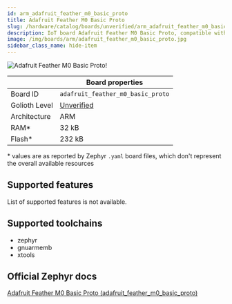 ```yaml
---
id: arm_adafruit_feather_m0_basic_proto
title: Adafruit Feather M0 Basic Proto
slug: /hardware/catalog/boards/unverified/arm_adafruit_feather_m0_basic_proto
description: IoT board Adafruit Feather M0 Basic Proto, compatible with Golioth at unverified level.
image: /img/boards/arm/adafruit_feather_m0_basic_proto.jpg
sidebar_class_name: hide-item
---
```


[//]: # (This is an auto-generated file, do not edit! Changes to it will be lost upon re-generation)

![Adafruit Feather M0 Basic Proto!](/img/boards/arm/adafruit_feather_m0_basic_proto.jpg "Adafruit Feather M0 Basic Proto")

|                | Board properties     |
| -------------  | -------------------- |
| Board ID       | `adafruit_feather_m0_basic_proto` |
| Golioth Level  | [Unverified](/hardware#unverified-boards) |
| Architecture   | ARM |
| RAM*           | 32 kB |
| Flash*         | 232 kB |

\* values are as reported by Zephyr `.yaml` board files, which don't represent the overall available resources



## Supported features

List of supported features is not available.

## Supported toolchains

* zephyr
* gnuarmemb
* xtools

## Official Zephyr docs

[Adafruit Feather M0 Basic Proto (adafruit_feather_m0_basic_proto)](https://docs.zephyrproject.org/latest/boards/arm/adafruit_feather_m0_basic_proto/doc/index.html)

